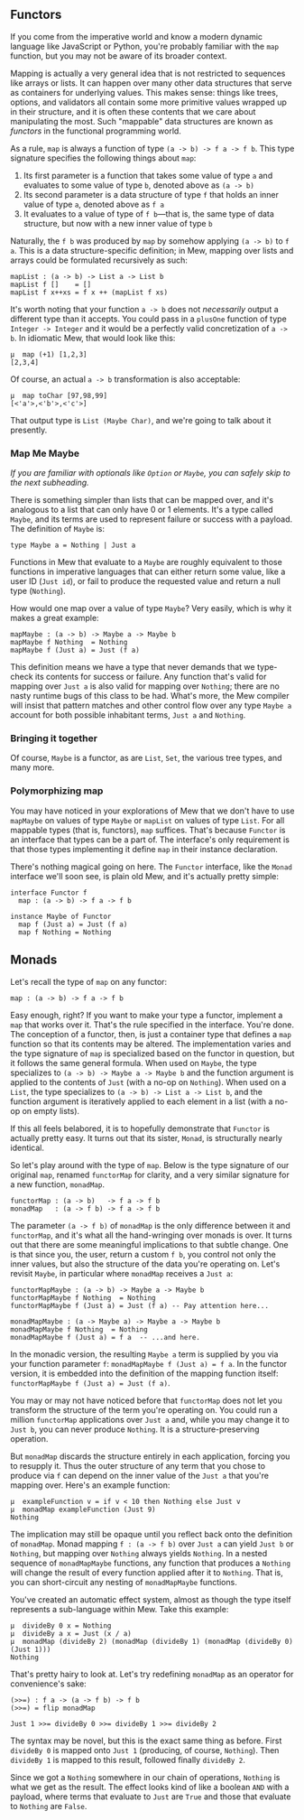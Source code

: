 ## Functors

If you come from the imperative world and know a modern dynamic language like JavaScript or Python, you're probably familiar with the `map` function, but you may not be aware of its broader context.

Mapping is actually a very general idea that is not restricted to sequences like arrays or lists. It can happen over many other data structures that serve as containers for underlying values. This makes sense: things like trees, options, and validators all contain some more primitive values wrapped up in their structure, and it is often these contents that we care about manipulating the most. Such "mappable" data structures are known as *functors* in the functional programming world.

As a rule, `map` is always a function of type `(a -> b) -> f a -> f b`. This type signature specifies the following things about `map`:

1. Its first parameter is a function that takes some value of type `a` and evaluates to some value of type `b`, denoted above as `(a -> b)`
2. Its second parameter is a data structure of type `f` that holds an inner value of type `a`, denoted above as `f a`
3. It evaluates to a value of type of `f b`—that is, the same type of data structure, but now with a new inner value of type `b`

Naturally, the `f b` was produced by `map` by somehow applying `(a -> b)` to `f a`. This is a data structure-specific definition; in Mew, mapping over lists and arrays could be formulated recursively as such:

```
mapList : (a -> b) -> List a -> List b
mapList f []    = []
mapList f x++xs = f x ++ (mapList f xs)
```

It's worth noting that your function `a -> b` does not *necessarily* output a different type than it accepts. You could pass in a `plusOne` function of type `Integer -> Integer` and it would be a perfectly valid concretization of `a -> b`. In idiomatic Mew, that would look like this:

```
μ  map (+1) [1,2,3]
[2,3,4] 
```
Of course, an actual `a -> b` transformation is also acceptable:

```
μ  map toChar [97,98,99]
[<'a'>,<'b'>,<'c'>]
```
That output type is `List (Maybe Char)`, and we're going to talk about it presently.

### Map Me Maybe

*If you are familiar with optionals like `Option` or `Maybe`, you can safely skip to the next subheading.*

There is something simpler than lists that can be mapped over, and it's analogous to a list that can only have 0 or 1 elements. It's a type called `Maybe`, and its terms are used to represent failure or success with a payload. The definition of `Maybe` is:

```
type Maybe a = Nothing | Just a
```
Functions in Mew that evaluate to a `Maybe` are roughly equivalent to those functions in imperative languages that can either return some value, like a user ID (`Just id`), or fail to produce the requested value and return a null type (`Nothing`).

How would one map over a value of type `Maybe`? Very easily, which is why it makes a great example:

```
mapMaybe : (a -> b) -> Maybe a -> Maybe b
mapMaybe f Nothing  = Nothing
mapMaybe f (Just a) = Just (f a)
```

This definition means we have a type that never demands that we type-check its contents for success or failure. Any function that's valid for mapping over `Just a` is also valid for mapping over `Nothing`; there are no nasty runtime bugs of this class to be had. What's more, the Mew compiler will insist that pattern matches and other control flow over any type `Maybe a` account for both possible inhabitant terms, `Just a` and `Nothing`.

### Bringing it together

Of course, `Maybe` is a functor, as are `List`, `Set`, the various tree types, and many more.

### Polymorphizing map

You may have noticed in your explorations of Mew that we don't have to use `mapMaybe` on values of type `Maybe` or `mapList` on values of type `List`. For all mappable types (that is, functors), `map` suffices. That's because `Functor` is an interface that types can be a part of. The interface's only requirement is that those types implementing it define `map` in their instance declaration.

There's nothing magical going on here. The `Functor` interface, like the `Monad` interface we'll soon see, is plain old Mew, and it's actually pretty simple:

```
interface Functor f
  map : (a -> b) -> f a -> f b

instance Maybe of Functor
  map f (Just a) = Just (f a)
  map f Nothing = Nothing
```

## Monads

Let's recall the type of `map` on any functor:
```
map : (a -> b) -> f a -> f b
```

Easy enough, right? If you want to make your type a functor, implement a `map` that works over it.  That's the rule specified in the interface. You're done. The conception of a functor, then, is just a container type that defines a `map` function so that its contents may be altered. The implementation varies and the type signature of `map` is specialized based on the functor in question, but it follows the same general formula. When used on `Maybe`, the type specializes to `(a -> b) -> Maybe a -> Maybe b` and the function argument is applied to the contents of `Just` (with a no-op on `Nothing`). When used on a `List`, the type specializes to `(a -> b) -> List a -> List b`, and the function argument is iteratively applied to each element in a list (with a no-op on empty lists).

If this all feels belabored, it is to hopefully demonstrate that `Functor` is actually pretty easy. It turns out that its sister, `Monad`, is structurally nearly identical.

So let's play around with the type of `map`. Below is the type signature of our original `map`, renamed `functorMap` for clarity, and a very similar signature for a new function, `monadMap`.

```
functorMap : (a -> b)   -> f a -> f b
monadMap   : (a -> f b) -> f a -> f b
```

The parameter `(a -> f b)` of `monadMap` is the only difference between it and `functorMap`, and it's what all the hand-wringing over monads is over. It turns out that there are some meaningful implications to that subtle change. One is that since you, the user, return a custom `f b`, you control not only the inner values, but also the structure of the data you're operating on. Let's revisit `Maybe`, in particular where `monadMap` receives a `Just a`:

```
functorMapMaybe : (a -> b) -> Maybe a -> Maybe b
functorMapMaybe f Nothing  = Nothing
functorMapMaybe f (Just a) = Just (f a) -- Pay attention here...

monadMapMaybe : (a -> Maybe a) -> Maybe a -> Maybe b
monadMapMaybe f Nothing  = Nothing
monadMapMaybe f (Just a) = f a  -- ...and here.
```

In the monadic version, the resulting `Maybe a` term is supplied by you via your function parameter `f`: `monadMapMaybe f (Just a) = f a`. In the functor version, it is embedded into the definition of the mapping function itself: `functorMapMaybe f (Just a) = Just (f a)`. 

You may or may not have noticed before that `functorMap` does not let you transform the structure of the term you're operating on. You could run a million `functorMap` applications over `Just a` and, while you may change it to `Just b`, you can never produce `Nothing`. It is a structure-preserving operation.

But `monadMap` discards the structure entirely in each application, forcing you to resupply it. Thus the outer structure of any term that you chose to produce via `f` can depend on the inner value of the `Just a` that you're mapping over. Here's an example function:

```
μ  exampleFunction v = if v < 10 then Nothing else Just v
μ  monadMap exampleFunction (Just 9)
Nothing
```

The implication may still be opaque until you reflect back onto the definition of `monadMap`. Monad mapping `f : (a -> f b)` over `Just a` can yield `Just b` or `Nothing`, but mapping over `Nothing` always yields `Nothing`. In a nested sequence of `monadMapMaybe` functions, any function that produces a `Nothing` will change the result of every function applied after it to `Nothing`. That is, you can short-circuit any nesting of `monadMapMaybe` functions.

You've created an automatic effect system, almost as though the type itself represents a sub-language within Mew. Take this example:
```
μ  divideBy 0 x = Nothing
μ  divideBy a x = Just (x / a)
μ  monadMap (divideBy 2) (monadMap (divideBy 1) (monadMap (divideBy 0) (Just 1)))
Nothing
```
That's pretty hairy to look at. Let's try redefining `monadMap` as an operator for convenience's sake:

```
(>>=) : f a -> (a -> f b) -> f b
(>>=) = flip monadMap

Just 1 >>= divideBy 0 >>= divideBy 1 >>= divideBy 2
```
The syntax may be novel, but this is the exact same thing as before. First `divideBy 0` is mapped onto `Just 1` (producing, of course, `Nothing`). Then `divideBy 1` is mapped to this result, followed finally `divideBy 2`.

Since we got a `Nothing` somewhere in our chain of operations, `Nothing` is what we get as the result. The effect looks kind of like a boolean `AND` with a payload, where terms that evaluate to `Just` are `True` and those that evaluate to `Nothing` are `False`.
